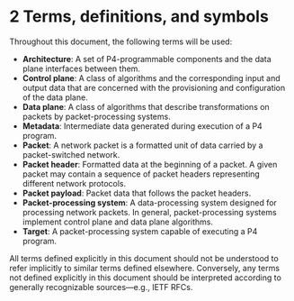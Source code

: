 # 2 Terms, definitions, and symbols


Throughout this document, the following terms will be used:

  - **Architecture**: A set of P4-programmable components and the data
    plane interfaces between them.
  - **Control plane**: A class of algorithms and the corresponding input
    and output data that are concerned with the provisioning and
    configuration of the data plane.
  - **Data plane**: A class of algorithms that describe transformations
    on packets by packet-processing systems.
  - **Metadata**: Intermediate data generated during execution of a P4
    program.
  - **Packet**: A network packet is a formatted unit of data carried by
    a packet-switched network.
  - **Packet header**: Formatted data at the beginning of a packet. A
    given packet may contain a sequence of packet headers representing
    different network protocols.
  - **Packet payload**: Packet data that follows the packet headers.
  - **Packet-processing system**: A data-processing system designed for
    processing network packets. In general, packet-processing systems
    implement control plane and data plane algorithms.
  - **Target**: A packet-processing system capable of executing a P4
    program.

All terms defined explicitly in this document should not be understood
to refer implicitly to similar terms defined elsewhere. Conversely, any
terms not defined explicitly in this document should be interpreted
according to generally recognizable sources—e.g., IETF RFCs.

